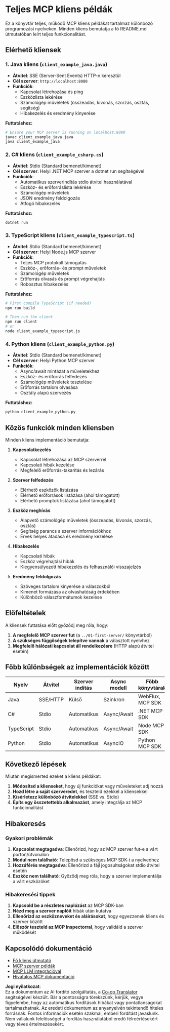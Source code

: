 <!--
CO_OP_TRANSLATOR_METADATA:
{
  "original_hash": "affcf199a44f60283a289dcb69dc144e",
  "translation_date": "2025-07-17T13:35:24+00:00",
  "source_file": "03-GettingStarted/02-client/complete_examples.md",
  "language_code": "hu"
}
-->
# Teljes MCP kliens példák

Ez a könyvtár teljes, működő MCP kliens példákat tartalmaz különböző programozási nyelveken. Minden kliens bemutatja a fő README.md útmutatóban leírt teljes funkcionalitást.

## Elérhető kliensek

### 1. Java kliens (`client_example_java.java`)
- **Átvitel**: SSE (Server-Sent Events) HTTP-n keresztül
- **Cél szerver**: `http://localhost:8080`
- **Funkciók**: 
  - Kapcsolat létrehozása és ping
  - Eszközlista lekérése
  - Számológép műveletek (összeadás, kivonás, szorzás, osztás, segítség)
  - Hibakezelés és eredmény kinyerése

**Futtatáshoz:**
```bash
# Ensure your MCP server is running on localhost:8080
javac client_example_java.java
java client_example_java
```

### 2. C# kliens (`client_example_csharp.cs`)
- **Átvitel**: Stdio (Standard bemenet/kimenet)
- **Cél szerver**: Helyi .NET MCP szerver a dotnet run segítségével
- **Funkciók**:
  - Automatikus szerverindítás stdio átvitel használatával
  - Eszköz- és erőforráslista lekérése
  - Számológép műveletek
  - JSON eredmény feldolgozás
  - Átfogó hibakezelés

**Futtatáshoz:**
```bash
dotnet run
```

### 3. TypeScript kliens (`client_example_typescript.ts`)
- **Átvitel**: Stdio (Standard bemenet/kimenet)
- **Cél szerver**: Helyi Node.js MCP szerver
- **Funkciók**:
  - Teljes MCP protokoll támogatás
  - Eszköz-, erőforrás- és prompt műveletek
  - Számológép műveletek
  - Erőforrás olvasás és prompt végrehajtás
  - Robosztus hibakezelés

**Futtatáshoz:**
```bash
# First compile TypeScript (if needed)
npm run build

# Then run the client
npm run client
# or
node client_example_typescript.js
```

### 4. Python kliens (`client_example_python.py`)
- **Átvitel**: Stdio (Standard bemenet/kimenet)  
- **Cél szerver**: Helyi Python MCP szerver
- **Funkciók**:
  - Async/await mintázat a műveletekhez
  - Eszköz- és erőforrás felfedezés
  - Számológép műveletek tesztelése
  - Erőforrás tartalom olvasása
  - Osztály alapú szervezés

**Futtatáshoz:**
```bash
python client_example_python.py
```

## Közös funkciók minden kliensben

Minden kliens implementáció bemutatja:

1. **Kapcsolatkezelés**
   - Kapcsolat létrehozása az MCP szerverrel
   - Kapcsolati hibák kezelése
   - Megfelelő erőforrás-takarítás és lezárás

2. **Szerver felfedezés**
   - Elérhető eszközök listázása
   - Elérhető erőforrások listázása (ahol támogatott)
   - Elérhető promptok listázása (ahol támogatott)

3. **Eszköz meghívás**
   - Alapvető számológép műveletek (összeadás, kivonás, szorzás, osztás)
   - Segítség parancs a szerver információkhoz
   - Érvek helyes átadása és eredmény kezelése

4. **Hibakezelés**
   - Kapcsolati hibák
   - Eszköz végrehajtási hibák
   - Kiegyensúlyozott hibakezelés és felhasználói visszajelzés

5. **Eredmény feldolgozás**
   - Szöveges tartalom kinyerése a válaszokból
   - Kimenet formázása az olvashatóság érdekében
   - Különböző válaszformátumok kezelése

## Előfeltételek

A kliensek futtatása előtt győződj meg róla, hogy:

1. **A megfelelő MCP szerver fut** (a `../01-first-server/` könyvtárból)
2. **A szükséges függőségek telepítve vannak** a választott nyelvhez
3. **Megfelelő hálózati kapcsolat áll rendelkezésre** (HTTP alapú átvitel esetén)

## Főbb különbségek az implementációk között

| Nyelv      | Átvitel  | Szerver indítás | Async modell | Főbb könyvtárak      |
|------------|----------|-----------------|--------------|---------------------|
| Java       | SSE/HTTP | Külső           | Szinkron     | WebFlux, MCP SDK     |
| C#         | Stdio    | Automatikus     | Async/Await  | .NET MCP SDK         |
| TypeScript | Stdio    | Automatikus     | Async/Await  | Node MCP SDK         |
| Python     | Stdio    | Automatikus     | AsyncIO      | Python MCP SDK       |

## Következő lépések

Miután megismerted ezeket a kliens példákat:

1. **Módosítsd a klienseket**, hogy új funkciókat vagy műveleteket adj hozzá
2. **Hozd létre a saját szerveredet**, és teszteld ezekkel a kliensekkel
3. **Kísérletezz különböző átvitelekkel** (SSE vs. Stdio)
4. **Építs egy összetettebb alkalmazást**, amely integrálja az MCP funkcionalitást

## Hibakeresés

### Gyakori problémák

1. **Kapcsolat megtagadva**: Ellenőrizd, hogy az MCP szerver fut-e a várt porton/útvonalon
2. **Modul nem található**: Telepítsd a szükséges MCP SDK-t a nyelvedhez
3. **Hozzáférés megtagadva**: Ellenőrizd a fájl jogosultságokat stdio átvitel esetén
4. **Eszköz nem található**: Győződj meg róla, hogy a szerver implementálja a várt eszközöket

### Hibakeresési tippek

1. **Kapcsold be a részletes naplózást** az MCP SDK-ban
2. **Nézd meg a szerver naplóit** hibák után kutatva
3. **Ellenőrizd az eszközneveket és aláírásokat**, hogy egyezzenek kliens és szerver között
4. **Először teszteld az MCP Inspectorral**, hogy validáld a szerver működését

## Kapcsolódó dokumentáció

- [Fő kliens útmutató](./README.md)
- [MCP szerver példák](../../../../03-GettingStarted/01-first-server)
- [MCP LLM integrációval](../../../../03-GettingStarted/03-llm-client)
- [Hivatalos MCP dokumentáció](https://modelcontextprotocol.io/)

**Jogi nyilatkozat**:  
Ez a dokumentum az AI fordító szolgáltatás, a [Co-op Translator](https://github.com/Azure/co-op-translator) segítségével készült. Bár a pontosságra törekszünk, kérjük, vegye figyelembe, hogy az automatikus fordítások hibákat vagy pontatlanságokat tartalmazhatnak. Az eredeti dokumentum az anyanyelvén tekintendő hiteles forrásnak. Fontos információk esetén szakmai, emberi fordítást javaslunk. Nem vállalunk felelősséget a fordítás használatából eredő félreértésekért vagy téves értelmezésekért.